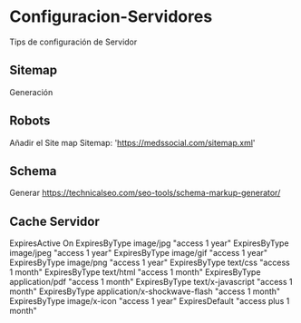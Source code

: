 # Configuracion-Servidores
Tips de configuración de Servidor


## Sitemap
Generación

## Robots
Añadir el Site map Sitemap: 'https://medssocial.com/sitemap.xml'

## Schema
Generar https://technicalseo.com/seo-tools/schema-markup-generator/

## Cache Servidor
<IfModule mod_expires.c>
  ExpiresActive On
  ExpiresByType image/jpg "access 1 year"
  ExpiresByType image/jpeg "access 1 year"
  ExpiresByType image/gif "access 1 year"
  ExpiresByType image/png "access 1 year"
  ExpiresByType text/css "access 1 month"
  ExpiresByType text/html "access 1 month"
  ExpiresByType application/pdf "access 1 month"
  ExpiresByType text/x-javascript "access 1 month"
  ExpiresByType application/x-shockwave-flash "access 1 month"
  ExpiresByType image/x-icon "access 1 year"
  ExpiresDefault "access plus 1 month"
</IfModule>
